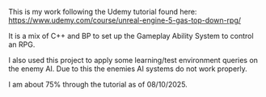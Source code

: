This is my work following the Udemy tutorial found here: https://www.udemy.com/course/unreal-engine-5-gas-top-down-rpg/

It is a mix of C++ and BP to set up the Gameplay Ability System to control an RPG.

I also used this project to apply some learning/test environment queries on the enemy AI. Due to this the enemies AI systems do not work properly.

I am about 75% through the tutorial as of 08/10/2025.

